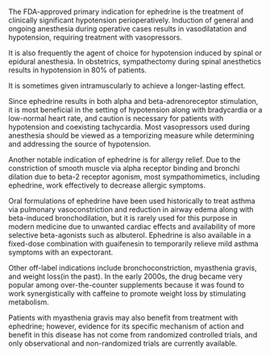 The FDA-approved primary indication for ephedrine is the treatment of clinically significant hypotension perioperatively. Induction of general and ongoing anesthesia during operative cases results in vasodilatation and hypotension, requiring treatment with vasopressors.

It is also frequently the agent of choice for hypotension induced by spinal or epidural anesthesia. In obstetrics, sympathectomy during spinal anesthetics results in hypotension in 80% of patients.

It is sometimes given intramuscularly to achieve a longer-lasting effect.

Since ephedrine results in both alpha and beta-adrenoreceptor stimulation, it is most beneficial in the setting of hypotension along with bradycardia or a low-normal heart rate, and caution is necessary for patients with hypotension and coexisting tachycardia. Most vasopressors used during anesthesia should be viewed as a temporizing measure while determining and addressing the source of hypotension.

Another notable indication of ephedrine is for allergy relief. Due to the constriction of smooth muscle via alpha receptor binding and bronchi dilation due to beta-2 receptor agonism, most sympathomimetics, including ephedrine, work effectively to decrease allergic symptoms.

Oral formulations of ephedrine have been used historically to treat asthma via pulmonary vasoconstriction and reduction in airway edema along with beta-induced bronchodilation, but it is rarely used for this purpose in modern medicine due to unwanted cardiac effects and availability of more selective beta-agonists such as albuterol. Ephedrine is also available in a fixed-dose combination with guaifenesin to temporarily relieve mild asthma symptoms with an expectorant.

Other off-label indications include bronchoconstriction, myasthenia gravis, and weight loss(in the past). In the early 2000s, the drug became very popular among over-the-counter supplements because it was found to work synergistically with caffeine to promote weight loss by stimulating metabolism.

Patients with myasthenia gravis may also benefit from treatment with ephedrine; however, evidence for its specific mechanism of action and benefit in this disease has not come from randomized controlled trials, and only observational and non-randomized trials are currently available.